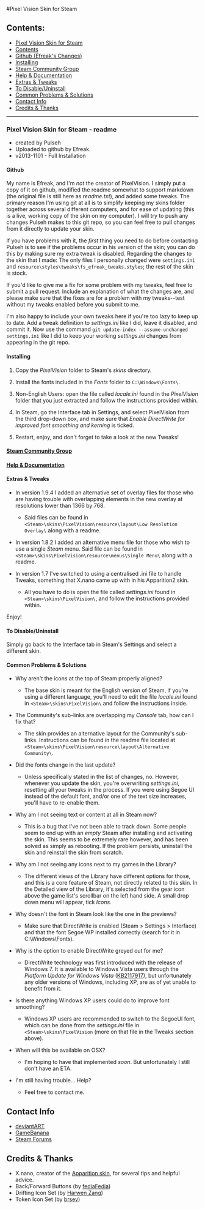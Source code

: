 #Pixel Vision Skin for Steam

## Contents:

* [Pixel Vision Skin for Steam](#pixel-vision-skin-for-steam)
 * [Contents](#contents)
 * [Github (Efreak's Changes)](#github)
 * [Installing](#installing)
 * [Steam Community Group](#steam-community-group)
 * [Help & Documentation](#help--documentation)
 * [Extras & Tweaks](#extras--tweaks)
 * [To Disable/Uninstall](#to-disableuninstall)
 * [Common Problems & Solutions](#common-problems--solutions)
* [Contact Info](#contact-info)
* [Credits & Thanks](#credits--thanks)

---

### Pixel Vision Skin for Steam - readme

* created by Pulseh
* Uploaded to github by Efreak.
* v2013-1101 - Full Installation

#### Github

My name is Efreak, and I'm *not* the creator of PixelVision. I simply put a copy of it on github, modified the readme somewhat to support markdown (the original file is still here as *readme.txt*), and added some tweaks. The primary reason I'm using git at all is to simplify keeping my skins folder together across several different computers, and for ease of updating (this is a live, working copy of the skin on my computer). I will try to push any changes Pulseh makes to this git repo, so you can feel free to pull changes from it directly to update your skin.

If you have problems with it, the *first* thing you need to do before contacting Pulseh is to see if the problems occur in his version of the skin; you can do this by making sure my extra tweak is disabled. Regarding the changes to the skin that I made: The only files I personally changed were `settings.ini` and `resource\styles\tweaks\fs_efreak_tweaks.styles`; the rest of the skin is stock.

If you'd like to give me a fix for some problem with my tweaks, feel free to submit a pull request. Include an explanation of what the changes are, and please make sure that the fixes are for a problem with my tweaks--test without my tweaks enabled before you submit to me.

I'm also happy to include your own tweaks here if you're too lazy to keep up to date. Add a tweak definition to *settings.ini* like I did, leave it disabled, and commit it. Now use the command `git update-index --assume-unchanged settings.ini` like I did to keep your working *settings.ini* changes from appearing in the git repo.


#### Installing

1. Copy the *PixelVision* folder to Steam's *skins* directory.

2. Install the fonts included in the *Fonts* folder to `C:\Windows\Fonts\`.

2. Non-English Users: open the file called *locale.ini* found in the *PixelVision* folder that you just extracted and follow the instructions provided within.

4. In Steam, go the Interface tab in Settings, and select PixelVision from the third drop-down box, and make sure that *Enable DirectWrite for improved font smoothing and kerning* is ticked.

5. Restart, enjoy, and don't forget to take a look at the new Tweaks!

#### [Steam Community Group](http://steamcommunity.com/groups/pixelvisionskin)

#### [Help & Documentation](http://steamcommunity.com/groups/pixelvisionskin/discussions/1/)


#### Extras & Tweaks

* In version 1.9.4 I added an alternative set of overlay files for those who are having trouble with overlapping elements in the new overlay at resolutions lower than 1366 by 768.
  * Said files can be found in `<Steam>\skins\PixelVision\resource\layout\Low Resolution Overlay\` along with a readme.

* In version 1.8.2 I added an alternative menu file for those who wish to use a single *Steam* menu. Said file can be found in `<Steam>\skins\PixelVision\resource\menus\Single Menu\` along with a readme.

* In version 1.7 I've switched to using a centralised .ini file to handle Tweaks, something that X.nano came up with in his Apparition2 skin.
  * All you have to do is open the file called *settings.ini* found in `<Steam>\skins\PixelVision\`, and follow the instructions provided within.

Enjoy!



#### To Disable/Uninstall

Simply go back to the Interface tab in Steam's Settings and select a different skin.



#### Common Problems & Solutions

* Why aren't the icons at the top of Steam properly aligned?
  * The base skin is meant for the English version of Steam, if you're using a different language, you'll need to edit the file *locale.ini* found in `<Steam>\skins\PixelVision\` and follow the instructions inside.

* The Community's sub-links are overlapping my *Console* tab, how can I fix that?
  * The skin provides an alternative layout for the Community's sub-links. Instructions can be found in the readme file located at `<Steam>\skins\PixelVision\resource\layout\Alternative Community\`.
  
* Did the fonts change in the last update?
  * Unless specifically stated in the list of changes, no. However, whenever you update the skin, you're overwriting *settings.ini*, resetting all your tweaks in the process. If you were using Segoe UI instead of the default font, and/or one of the text size increases, you'll have to re-enable them.
  
* Why am I not seeing text or content at all in Steam now?
  * This is a bug that I've not been able to track down. Some people seem to end up with an *empty* Steam after installing and activating the skin. This seems to be extremely rare however, and has been solved as simply as rebooting. If the problem persists, uninstall the skin and reinstall the skin from scratch.
  
* Why am I not seeing any icons next to my games in the Library?
  * The different views of the Library have different options for those, and this is a core feature of Steam, not directly related to this skin. In the Detailed view of the Library, it's selected from the gear icon above the game list's scrollbar on the left hand side. A small drop down menu will appear, tick *Icons*.
  
* Why doesn't the font in Steam look like the one in the previews?
  * Make sure that DirectWrite is enabled (Steam > Settings > Interface) and that the font Segoe WP installed correctly (search for it in C:\Windows\Fonts).
  
* Why is the option to enable DirectWrite greyed out for me?
  * DirectWrite technology was first introduced with the release of Windows 7. It is available to Windows Vista users through the *Platform Update for Windows Vista* ([KB2117917](http://support.microsoft.com/kb/2117917)), but unfortunately any older versions of Windows, including XP, are as of yet unable to benefit from it.
  
* Is there anything Windows XP users could do to improve font smoothing?
  * Windows XP users are recommended to switch to the SegoeUI font, which can be done from the *settings.ini* file in `<Steam>\skins\PixelVision` (more on that file in the Tweaks section above).
  
* When will this be available on OSX?
  * I'm hoping to have that implemented *soon*. But unfortunately I still don't have an ETA.
  
* I'm still having trouble... Help?
  * Feel free to contact me.


## Contact Info

* [deviantART](http://pulseh.deviantart.com)
* [GameBanana](http://www.gamebanana.com/guis/26048)
* [Steam Forums](http://forums.steampowered.com/forums/showthread.php?t=1914848)



## Credits & Thanks

* X.nano, creator of the [Apparition skin](http://forums.steampowered.com/forums/showthread.php?t=1421090), for several tips and helpful advice.
* Back/Forward Buttons (by [fediaFedia](http://fediafedia.deviantart.com))
* Drifting Icon Set (by [Harwen Zang](http://www.harwen.net))
* Token Icon Set (by [brsev](http://www.brsev.com))
